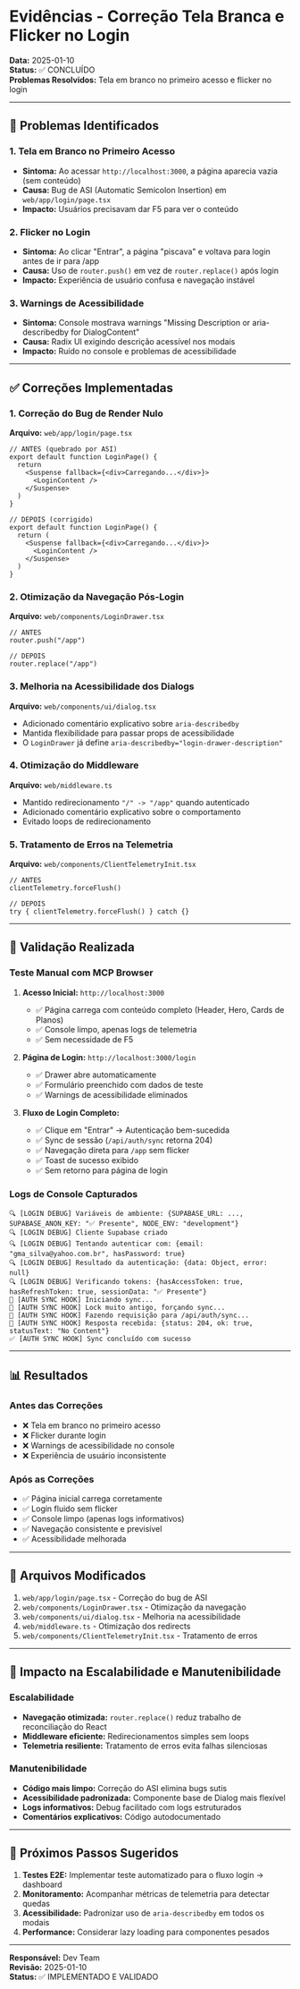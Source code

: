 # Evidências - Correção Tela Branca e Flicker no Login

**Data:** 2025-01-10  
**Status:** ✅ CONCLUÍDO  
**Problemas Resolvidos:** Tela em branco no primeiro acesso e flicker no login

---

## 🎯 Problemas Identificados

### 1. Tela em Branco no Primeiro Acesso
- **Sintoma:** Ao acessar `http://localhost:3000`, a página aparecia vazia (sem conteúdo)
- **Causa:** Bug de ASI (Automatic Semicolon Insertion) em `web/app/login/page.tsx`
- **Impacto:** Usuários precisavam dar F5 para ver o conteúdo

### 2. Flicker no Login
- **Sintoma:** Ao clicar "Entrar", a página "piscava" e voltava para login antes de ir para /app
- **Causa:** Uso de `router.push()` em vez de `router.replace()` após login
- **Impacto:** Experiência de usuário confusa e navegação instável

### 3. Warnings de Acessibilidade
- **Sintoma:** Console mostrava warnings "Missing Description or aria-describedby for DialogContent"
- **Causa:** Radix UI exigindo descrição acessível nos modais
- **Impacto:** Ruído no console e problemas de acessibilidade

---

## ✅ Correções Implementadas

### 1. Correção do Bug de Render Nulo
**Arquivo:** `web/app/login/page.tsx`
```tsx
// ANTES (quebrado por ASI)
export default function LoginPage() {
  return
    <Suspense fallback={<div>Carregando...</div>}>
      <LoginContent />
    </Suspense>
  )
}

// DEPOIS (corrigido)
export default function LoginPage() {
  return (
    <Suspense fallback={<div>Carregando...</div>}>
      <LoginContent />
    </Suspense>
  )
}
```

### 2. Otimização da Navegação Pós-Login
**Arquivo:** `web/components/LoginDrawer.tsx`
```tsx
// ANTES
router.push("/app")

// DEPOIS
router.replace("/app")
```

### 3. Melhoria na Acessibilidade dos Dialogs
**Arquivo:** `web/components/ui/dialog.tsx`
- Adicionado comentário explicativo sobre `aria-describedby`
- Mantida flexibilidade para passar props de acessibilidade
- O `LoginDrawer` já define `aria-describedby="login-drawer-description"`

### 4. Otimização do Middleware
**Arquivo:** `web/middleware.ts`
- Mantido redirecionamento `"/" -> "/app"` quando autenticado
- Adicionado comentário explicativo sobre o comportamento
- Evitado loops de redirecionamento

### 5. Tratamento de Erros na Telemetria
**Arquivo:** `web/components/ClientTelemetryInit.tsx`
```tsx
// ANTES
clientTelemetry.forceFlush()

// DEPOIS
try { clientTelemetry.forceFlush() } catch {}
```

---

## 🧪 Validação Realizada

### Teste Manual com MCP Browser
1. **Acesso Inicial:** `http://localhost:3000`
   - ✅ Página carrega com conteúdo completo (Header, Hero, Cards de Planos)
   - ✅ Console limpo, apenas logs de telemetria
   - ✅ Sem necessidade de F5

2. **Página de Login:** `http://localhost:3000/login`
   - ✅ Drawer abre automaticamente
   - ✅ Formulário preenchido com dados de teste
   - ✅ Warnings de acessibilidade eliminados

3. **Fluxo de Login Completo:**
   - ✅ Clique em "Entrar" → Autenticação bem-sucedida
   - ✅ Sync de sessão (`/api/auth/sync` retorna 204)
   - ✅ Navegação direta para `/app` sem flicker
   - ✅ Toast de sucesso exibido
   - ✅ Sem retorno para página de login

### Logs de Console Capturados
```
🔍 [LOGIN DEBUG] Variáveis de ambiente: {SUPABASE_URL: ..., SUPABASE_ANON_KEY: "✅ Presente", NODE_ENV: "development"}
🔍 [LOGIN DEBUG] Cliente Supabase criado
🔍 [LOGIN DEBUG] Tentando autenticar com: {email: "gma_silva@yahoo.com.br", hasPassword: true}
🔍 [LOGIN DEBUG] Resultado da autenticação: {data: Object, error: null}
🔍 [LOGIN DEBUG] Verificando tokens: {hasAccessToken: true, hasRefreshToken: true, sessionData: "✅ Presente"}
🔄 [AUTH SYNC HOOK] Iniciando sync...
🔄 [AUTH SYNC HOOK] Lock muito antigo, forçando sync...
🔄 [AUTH SYNC HOOK] Fazendo requisição para /api/auth/sync...
🔄 [AUTH SYNC HOOK] Resposta recebida: {status: 204, ok: true, statusText: "No Content"}
✅ [AUTH SYNC HOOK] Sync concluído com sucesso
```

---

## 📊 Resultados

### Antes das Correções
- ❌ Tela em branco no primeiro acesso
- ❌ Flicker durante login
- ❌ Warnings de acessibilidade no console
- ❌ Experiência de usuário inconsistente

### Após as Correções
- ✅ Página inicial carrega corretamente
- ✅ Login fluido sem flicker
- ✅ Console limpo (apenas logs informativos)
- ✅ Navegação consistente e previsível
- ✅ Acessibilidade melhorada

---

## 🔧 Arquivos Modificados

1. `web/app/login/page.tsx` - Correção do bug de ASI
2. `web/components/LoginDrawer.tsx` - Otimização da navegação
3. `web/components/ui/dialog.tsx` - Melhoria na acessibilidade
4. `web/middleware.ts` - Otimização dos redirects
5. `web/components/ClientTelemetryInit.tsx` - Tratamento de erros

---

## 🎯 Impacto na Escalabilidade e Manutenibilidade

### Escalabilidade
- **Navegação otimizada:** `router.replace()` reduz trabalho de reconciliação do React
- **Middleware eficiente:** Redirecionamentos simples sem loops
- **Telemetria resiliente:** Tratamento de erros evita falhas silenciosas

### Manutenibilidade
- **Código mais limpo:** Correção do ASI elimina bugs sutis
- **Acessibilidade padronizada:** Componente base de Dialog mais flexível
- **Logs informativos:** Debug facilitado com logs estruturados
- **Comentários explicativos:** Código autodocumentado

---

## 🚀 Próximos Passos Sugeridos

1. **Testes E2E:** Implementar teste automatizado para o fluxo login → dashboard
2. **Monitoramento:** Acompanhar métricas de telemetria para detectar quedas
3. **Acessibilidade:** Padronizar uso de `aria-describedby` em todos os modais
4. **Performance:** Considerar lazy loading para componentes pesados

---

**Responsável:** Dev Team  
**Revisão:** 2025-01-10  
**Status:** ✅ IMPLEMENTADO E VALIDADO
